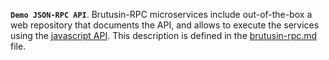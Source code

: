 **`Demo JSON-RPC API`**. Brutusin-RPC microservices include out-of-the-box a web repository that documents the API, and allows to execute the services using the [javascript API](https://github.com/brutusin/Brutusin-RPC/wiki/Javascript-API).
This description is defined in the [brutusin-rpc.md](https://github.com/brutusin/Brutusin-RPC/blob/master/rpc-demos/rpc-demo-jar/src/main/resources/brutusin-rpc.md) file.